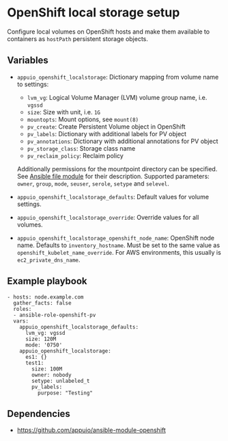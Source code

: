 # OpenShift local storage setup

Configure local volumes on OpenShift hosts and make them available to
containers as `hostPath` persistent storage objects.


## Variables

* `appuio_openshift_localstorage`: Dictionary mapping from volume name to
  settings:

  * `lvm_vg`: Logical Volume Manager (LVM) volume group name, i.e. `vgssd`
  * `size`: Size with unit, i.e. `1G`
  * `mountopts`: Mount options, see `mount(8)`
  * `pv_create`: Create Persistent Volume object in OpenShift
  * `pv_labels`: Dictionary with additional labels for PV object
  * `pv_annotations`: Dictionary with additional annotations for PV object
  * `pv_storage_class`: Storage class name
  * `pv_reclaim_policy`: Reclaim policy

  Additionally permissions for the mountpoint directory can be specified. See
  [Ansible file module](https://docs.ansible.com/ansible/latest/file_module.html)
  for their description. Supported parameters:
  `owner`, `group`, `mode`, `seuser`, `serole`, `setype` and `selevel`.

* `appuio_openshift_localstorage_defaults`: Default values for volume settings.

* `appuio_openshift_localstorage_override`: Override values for all volumes.

* `appuio_openshift_localstorage_openshift_node_name`: OpenShift node name.
  Defaults to `inventory_hostname`. Must be set to the same value as
  `openshift_kubelet_name_override`. For AWS environments, this usually is
  `ec2_private_dns_name`.

## Example playbook

```
- hosts: node.example.com
  gather_facts: false
  roles:
  - ansible-role-openshift-pv
  vars:
    appuio_openshift_localstorage_defaults:
      lvm_vg: vgssd
      size: 120M
      mode: '0750'
    appuio_openshift_localstorage:
      es1: {}
      test1:
        size: 100M
        owner: nobody
        setype: unlabeled_t
        pv_labels:
          purpose: "Testing"
```


## Dependencies

* <https://github.com/appuio/ansible-module-openshift>
